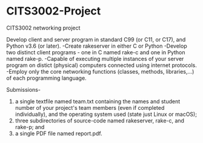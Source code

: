 # CITS3002-Project
CITS3002 networking project

Develop client and server program in standard C99 (or C11, or C17), and Python v3.6 (or later).
	-Create rakeserver in either C or Python
	-Develop two distinct client programs - one in C named rake-c and one in Python named rake-p.
	-Capable of executing multiple instances of your server program on distict (physical) computers connected using internet protocols.
	-Employ only the core networking functions (classes, methods, libraries,...) of each programming language.

Submissions- 
1) a single textfile named team.txt containing the names and student number of your project's team members (even if completed individually), and the operating system used (state just Linux or macOS);
2) three subdirectories of source-code named rakeserver, rake-c, and rake-p; and
3) a single PDF file named report.pdf.
